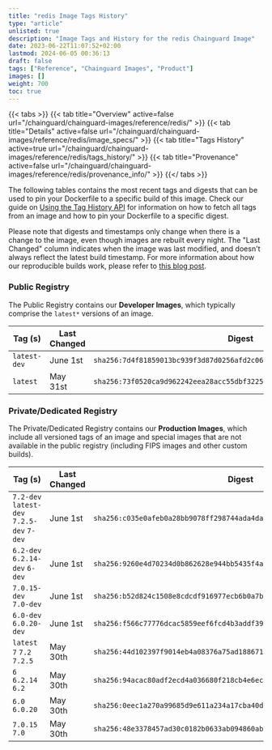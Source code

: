```yaml
---
title: "redis Image Tags History"
type: "article"
unlisted: true
description: "Image Tags and History for the redis Chainguard Image"
date: 2023-06-22T11:07:52+02:00
lastmod: 2024-06-05 00:36:13
draft: false
tags: ["Reference", "Chainguard Images", "Product"]
images: []
weight: 700
toc: true
---
```


{{< tabs >}}
{{< tab title="Overview" active=false url="/chainguard/chainguard-images/reference/redis/" >}}
{{< tab title="Details" active=false url="/chainguard/chainguard-images/reference/redis/image_specs/" >}}
{{< tab title="Tags History" active=true url="/chainguard/chainguard-images/reference/redis/tags_history/" >}}
{{< tab title="Provenance" active=false url="/chainguard/chainguard-images/reference/redis/provenance_info/" >}}
{{</ tabs >}}

The following tables contains the most recent tags and digests that can be used to pin your Dockerfile to a specific build of this image. Check our guide on [Using the Tag History API](/chainguard/chainguard-images/using-the-tag-history-api/) for information on how to fetch all tags from an image and how to pin your Dockerfile to a specific digest.

Please note that digests and timestamps only change when there is a change to the image, even though images are rebuilt every night. The "Last Changed" column indicates when the image was last modified, and doesn't always reflect the latest build timestamp. For more information about how our reproducible builds work, please refer to [this blog post](https://www.chainguard.dev/unchained/reproducing-chainguards-reproducible-image-builds).

### Public Registry
The Public Registry contains our **Developer Images**, which typically comprise the `latest*` versions of an image.

| Tag (s)       | Last Changed | Digest                                                                    |
|---------------|--------------|---------------------------------------------------------------------------|
|  `latest-dev` | June 1st     | `sha256:7d4f81859013bc939f3d87d0256afd2c068ccfac4ed29ea702c1d07570ff06f4` |
|  `latest`     | May 31st     | `sha256:73f0520ca9d962242eea28acc55dbf322510ea0dafa196bd30a7167b0b097ba0` |


### Private/Dedicated Registry
The Private/Dedicated Registry contains our **Production Images**, which include all versioned tags of an image and special images that are not available in the public registry (including FIPS images and other custom builds).

| Tag (s)                                     | Last Changed | Digest                                                                    |
|---------------------------------------------|--------------|---------------------------------------------------------------------------|
|  `7.2-dev` `latest-dev` `7.2.5-dev` `7-dev` | June 1st     | `sha256:c035e0afeb0a28bb9078ff298744ada4da1425807bf891365bbffb5b8713e13a` |
|  `6.2-dev` `6.2.14-dev` `6-dev`             | June 1st     | `sha256:9260e4d70234d0b862628e944bb5435f4ad8f8b32659166eb4d3005a2b8adad6` |
|  `7.0.15-dev` `7.0-dev`                     | June 1st     | `sha256:b52d824c1508e8cdcdf916977ecb6b0a7ba4fa8e676914e7f3fd3e1013942ff3` |
|  `6.0-dev` `6.0.20-dev`                     | June 1st     | `sha256:f566c77776dcac5859eef6fcd4b3addf39c7e8435dbac656b241f86c31f0fc9c` |
|  `latest` `7` `7.2` `7.2.5`                 | May 30th     | `sha256:44d102397f9014eb4a08376a75ad1886717c82b1315b6c6c369e08f656dda81e` |
|  `6` `6.2.14` `6.2`                         | May 30th     | `sha256:94acac80adf2ecd4a036680f218cb4e6ecc379ce0a1be0cbb34488db56b697cc` |
|  `6.0` `6.0.20`                             | May 30th     | `sha256:0eec1a270a99685d9e611a234a17cba40dbc8ff3b097b2371ab813d5b92ed28d` |
|  `7.0.15` `7.0`                             | May 30th     | `sha256:48e3378457ad30c0182b0633ab094860abb3d89ab59f700493351eead5474956` |


